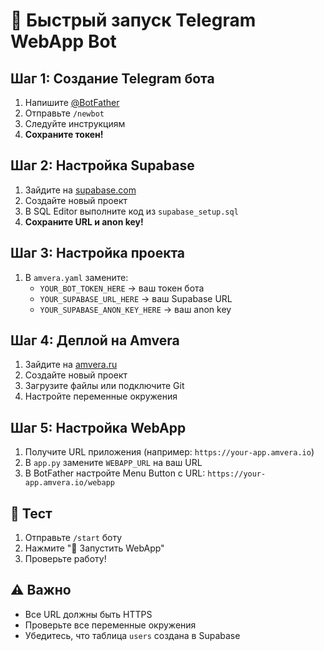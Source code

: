 # 🚀 Быстрый запуск Telegram WebApp Bot

## Шаг 1: Создание Telegram бота
1. Напишите [@BotFather](https://t.me/BotFather)
2. Отправьте `/newbot`
3. Следуйте инструкциям
4. **Сохраните токен!**

## Шаг 2: Настройка Supabase
1. Зайдите на [supabase.com](https://supabase.com)
2. Создайте новый проект
3. В SQL Editor выполните код из `supabase_setup.sql`
4. **Сохраните URL и anon key!**

## Шаг 3: Настройка проекта
1. В `amvera.yaml` замените:
   - `YOUR_BOT_TOKEN_HERE` → ваш токен бота
   - `YOUR_SUPABASE_URL_HERE` → ваш Supabase URL
   - `YOUR_SUPABASE_ANON_KEY_HERE` → ваш anon key

## Шаг 4: Деплой на Amvera
1. Зайдите на [amvera.ru](https://amvera.ru)
2. Создайте новый проект
3. Загрузите файлы или подключите Git
4. Настройте переменные окружения

## Шаг 5: Настройка WebApp
1. Получите URL приложения (например: `https://your-app.amvera.io`)
2. В `app.py` замените `WEBAPP_URL` на ваш URL
3. В BotFather настройте Menu Button с URL: `https://your-app.amvera.io/webapp`

## 🧪 Тест
1. Отправьте `/start` боту
2. Нажмите "🚀 Запустить WebApp"
3. Проверьте работу!

## ⚠️ Важно
- Все URL должны быть HTTPS
- Проверьте все переменные окружения
- Убедитесь, что таблица `users` создана в Supabase 